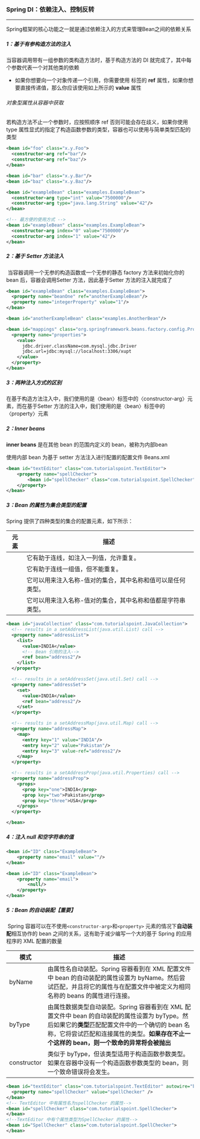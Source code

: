 ### Spring DI：依赖注入、控制反转

------

​	Spring框架的核心功能之一就是通过依赖注入的方式来管理Bean之间的依赖关系

##### 1：基于有参构造方法的注入

当容器调用带有一组参数的类构造方法时，基于构造方法的 DI 就完成了，其中每个参数代表一个对其他类的依赖

- 如果你想要向一个对象传递一个引用，你需要使用 标签的 **ref** 属性，如果你想要直接传递值，那么你应该使用如上所示的 **value** 属性

###### 对象型属性从容器中获取

若构造方法不止一个参数时，应按照顺序 ref 否则可能会存在歧义，如果你使用 type 属性显式的指定了构造函数参数的类型，容器也可以使用与简单类型匹配的类型

```xml
<bean id="foo" class="x.y.Foo">
  <constructor-arg ref="bar"/>
  <constructor-arg ref="baz"/>
</bean>

<bean id="bar" class="x.y.Bar"/>
<bean id="baz" class="x.y.Baz"/>

<bean id="exampleBean" class="examples.ExampleBean">
  <constructor-arg type="int" value="7500000"/>
  <constructor-arg type="java.lang.String" value="42"/>
</bean>

<!-- 最方便的使用方式 -->
<bean id="exampleBean" class="examples.ExampleBean">
  <constructor-arg index="0" value="7500000"/>
  <constructor-arg index="1" value="42"/>
</bean>
```

##### 2：基于 Setter 方法注入

​	当容器调用一个无参的构造函数或一个无参的静态 factory 方法来初始化你的 bean 后，容器会调用Setter 方法，因此基于Setter 方法的注入就完成了

```xml
<bean id="exampleBean" class="examples.ExampleBean">
  <property name="beanOne" ref="anotherExampleBean"/>
  <property name="integerProperty" value="1"/>
</bean>

<bean id="anotherExampleBean" class="examples.AnotherBean"/>	

<bean id="mappings" class="org.springframework.beans.factory.config.PropertyPlaceholderConfigurer">
  <property name="properties">
    <value>
      jdbc.driver.className=com.mysql.jdbc.Driver
      jdbc.url=jdbc:mysql://localhost:3306/xupt
    </value>
  </property>
</bean>
```

##### 3：两种注入方式的区别

​	在基于构造方法注入中，我们使用的是〈bean〉标签中的〈constructor-arg〉元素，而在基于Setter 方法的注入中，我们使用的是〈bean〉标签中的〈property〉元素

##### 2：Inner beans

**inner beans** 是在其他 bean 的范围内定义的 bean，被称为内部bean

使用内部 bean 为基于 setter 方法注入进行配置的配置文件 Beans.xml

```xml
<bean id="textEditor" class="com.tutorialspoint.TextEditor">
	<property name="spellChecker">
		<bean id="spellChecker" class="com.tutorialspoint.SpellChecker"/>
	</property>
</bean>
```

##### 3：Bean 的属性为集合类型的配置

Spring 提供了四种类型的集合的配置元素，如下所示：

| 元素    | 描述                                                        |
| ------- | ----------------------------------------------------------- |
| <list>  | 它有助于连线，如注入一列值，允许重复。                      |
| <set>   | 它有助于连线一组值，但不能重复。                            |
| <map>   | 它可以用来注入名称-值对的集合，其中名称和值可以是任何类型。 |
| <props> | 它可以用来注入名称-值对的集合，其中名称和值都是字符串类型。 |

```xml
<bean id="javaCollection" class="com.tutorialspoint.JavaCollection">
  <!-- results in a setAddressList(java.util.List) call -->
  <property name="addressList">
    <list>
      <value>INDIA</value>
      <!-- Bean 引用的注入-->
      <ref bean="address2"/>
    </list>
  </property>

  <!-- results in a setAddressSet(java.util.Set) call -->
  <property name="addressSet">
    <set>
      <value>INDIA</value>
      <ref bean="address2"/>
    </set>
  </property>

  <!-- results in a setAddressMap(java.util.Map) call -->
  <property name="addressMap">
    <map>
      <entry key="1" value="INDIA"/>
      <entry key="2" value="Pakistan"/>
      <entry key="3" value-ref="address2"/>
    </map>
  </property>

  <!-- results in a setAddressProp(java.util.Properties) call -->
  <property name="addressProp">
    <props>
      <prop key="one">INDIA</prop>
      <prop key="two">Pakistan</prop>
      <prop key="three">USA</prop>
    </props>
  </property>

</bean>
```

##### 4：注入 null 和空字符串的值

```xml
<bean id="ID" class="ExampleBean">
	<property name="email" value=""/>
</bean>

<bean id="ID" class="ExampleBean">
	<property name="email">
		<null/>
	</property>
</bean>
```

##### 5：Bean 的自动装配【重要】

​	Spring 容器可以在不使用`<constructor-arg>`和`<property>` 元素的情况下**自动装配**相互协作的 bean 之间的关系，这有助于减少编写一个大的基于 Spring 的应用程序的 XML 配置的数量

| 模式        | 描述                                                         |
| ----------- | ------------------------------------------------------------ |
| byName      | 由属性名自动装配。Spring 容器看到在 XML 配置文件中 bean 的自动装配的属性设置为 byName。然后尝试匹配，并且将它的属性与在配置文件中被定义为相同名称的 beans 的属性进行连接。 |
| byType      | 由属性数据类型自动装配。Spring 容器看到在 XML 配置文件中 bean 的自动装配的属性设置为 byType。然后如果它的**类型**匹配配置文件中的一个确切的 bean 名称，它将尝试匹配和连接属性的类型。**如果存在不止一个这样的 bean，则一个致命的异常将会被抛出** |
| constructor | 类似于 byType，但该类型适用于构造函数参数类型。如果在容器中没有一个构造函数参数类型的 bean，则一个致命错误将会发生。 |

```xml
<bean id="textEditor" class="com.tutorialspoint.TextEditor" autowire="byName">
  <property name="spellChecker" value="spellChecker" />
</bean>
<!-- TextEditor 中有属性名为spellChecker 的属性-->
<bean id="spellChecker" class="com.tutorialspoint.SpellChecker">
</bean>
<!--TextEditor 中有个属性类型为SpellChecker 的属性-->
<bean id="SpellChecker" class="com.tutorialspoint.SpellChecker">
</bean>
```





